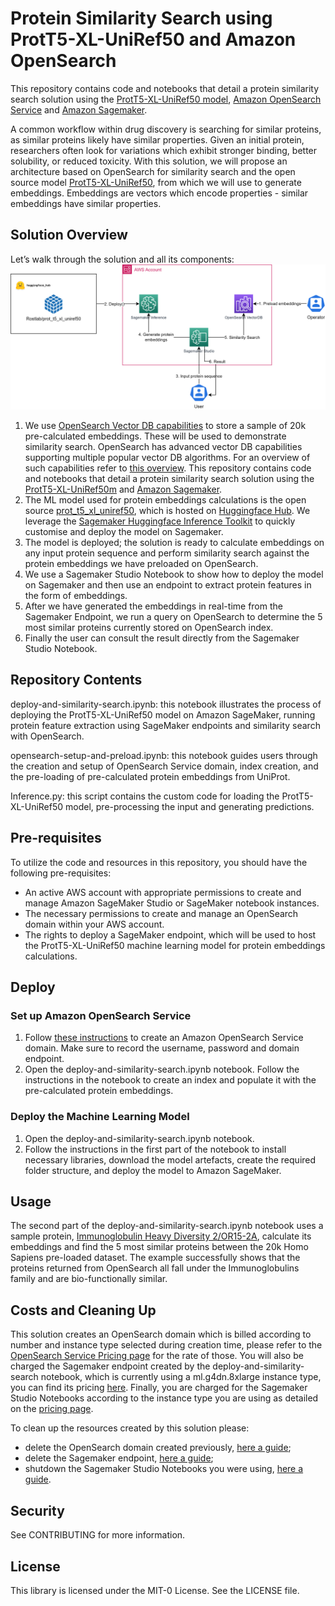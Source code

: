 # Protein Similarity Search using ProtT5-XL-UniRef50 and Amazon OpenSearch

This repository contains code and notebooks that detail a protein similarity search solution using the [ProtT5-XL-UniRef50 model](https://huggingface.co/Rostlab/prot_t5_xl_uniref50/tree/main), [Amazon OpenSearch Service](https://aws.amazon.com/opensearch-service/) and [Amazon Sagemaker](https://aws.amazon.com/sagemaker/).

A common workflow within drug discovery is searching for similar proteins, as similar proteins likely have similar properties. Given an initial protein, researchers often look for variations which exhibit stronger binding, better solubility, or reduced toxicity. With this solution, we will propose an architecture based on OpenSearch for similarity search and the open source model [ProtT5-XL-UniRef50](https://huggingface.co/Rostlab/prot_t5_xl_uniref50/tree/main), from which we will use to generate embeddings. Embeddings are vectors which encode properties - similar embeddings have similar properties.

## Solution Overview

 Let’s walk through the solution and all its components:
![image info](images/sol_arch.png)

1. We use [OpenSearch Vector DB capabilities](https://aws.amazon.com/blogs/big-data/amazon-opensearch-services-vector-database-capabilities-explained/) to store a sample of 20k pre-calculated embeddings. These will be used to demonstrate similarity search. OpenSearch has advanced vector DB capabilities supporting multiple popular vector DB algorithms. For an overview of such capabilities refer to [this overview](https://aws.amazon.com/blogs/big-data/amazon-opensearch-services-vector-database-capabilities-explained/).
This repository contains code and notebooks that detail a protein similarity search solution using the [ProtT5-XL-UniRef50m](https://huggingface.co/Rostlab/prot_t5_xl_uniref50) and [Amazon Sagemaker](https://aws.amazon.com/sagemaker/).
2. The ML model used for protein embeddings calculations is the open source [prot_t5_xl_uniref50](https://huggingface.co/Rostlab/prot_t5_xl_uniref50/tree/main), which is hosted on [Huggingface Hub](https://huggingface.co/Rostlab/prot_t5_xl_uniref50/tree/mainc). We leverage the [Sagemaker Huggingface Inference Toolkit](https://github.com/aws/sagemaker-huggingface-inference-toolkit) to quickly customise and deploy the model on Sagemaker.
3. The model is deployed; the solution is ready to calculate embeddings on any input protein sequence and perform similarity search against the protein embeddings we have preloaded on OpenSearch.
4. We use a Sagemaker Studio Notebook to show how to deploy the model on Sagemaker and then use an endpoint to extract protein features in the form of embeddings.
5. After we have generated the embeddings in real-time from the Sagemaker Endpoint, we run a query on OpenSearch to determine the 5 most similar proteins currently stored on OpenSearch index.
6. Finally the user can consult the result directly from the Sagemaker Studio Notebook.

## Repository Contents

deploy-and-similarity-search.ipynb: this notebook illustrates the process of deploying the ProtT5-XL-UniRef50 model on Amazon SageMaker, running protein feature extraction using SageMaker endpoints and similarity search with OpenSearch.

opensearch-setup-and-preload.ipynb: this notebook guides users through the creation and setup of OpenSearch Service domain, index creation, and the pre-loading of pre-calculated protein embeddings from UniProt.

Inference.py: this script contains the custom code for loading the ProtT5-XL-UniRef50 model, pre-processing the input and generating predictions.

## Pre-requisites
To utilize the code and resources in this repository, you should have the following pre-requisites:

- An active AWS account with appropriate permissions to create and manage Amazon SageMaker Studio or SageMaker notebook instances.
- The necessary permissions to create and manage an OpenSearch domain within your AWS account.
- The rights to deploy a SageMaker endpoint, which will be used to host the ProtT5-XL-UniRef50 machine learning model for protein embeddings calculations.

## Deploy

### Set up Amazon OpenSearch Service
1. Follow [these instructions](https://docs.aws.amazon.com/opensearch-service/latest/developerguide/gsgcreate-domain.html) to create an Amazon OpenSearch Service domain. Make sure to record the username, password and domain endpoint.
2. Open the deploy-and-similarity-search.ipynb notebook. Follow the instructions in the notebook to create an index and populate it with the pre-calculated protein embeddings.

### Deploy the Machine Learning Model
1. Open the deploy-and-similarity-search.ipynb notebook.
2. Follow the instructions in the first part of the notebook to install necessary libraries, download the model artefacts, create the required folder structure, and deploy the model to Amazon SageMaker.

## Usage
The second part of the deploy-and-similarity-search.ipynb notebook uses a sample protein, [Immunoglobulin Heavy Diversity 2/OR15-2A](https://www.genecards.org/cgi-bin/carddisp.pl?gene=IGHD2OR15-2A), calculate its embeddings and find the 5 most similar proteins between the 20k Homo Sapiens pre-loaded dataset.
The example successfully shows that the proteins returned from OpenSearch all fall under the Immunoglobulins family and are bio-functionally similar.

## Costs and Cleaning Up
This solution creates an OpenSearch domain which is billed according to number and instance type selected during creation time, please refer to the [OpenSearch Service Pricing page](https://aws.amazon.com/opensearch-service/pricing/) for the rate of those. You will also be charged the Sagemaker endpoint created by the deploy-and-similarity-search notebook, which is currently using a ml.g4dn.8xlarge instance type, you can find its pricing [here](https://aws.amazon.com/sagemaker/pricing/). Finally, you are charged for the Sagemaker Studio Notebooks according to the instance type you are using as detailed on the [pricing page](https://aws.amazon.com/sagemaker/pricing/).

To clean up the resources created by this solution please:

* delete  the OpenSearch domain created previously, [here a guide](https://docs.aws.amazon.com/opensearch-service/latest/developerguide/gsgdeleting.html);
* delete  the Sagemaker endpoint, [here a guide](https://docs.aws.amazon.com/sagemaker/latest/dg/realtime-endpoints-delete-resources.html);
* shutdown  the Sagemaker Studio Notebooks you were using, [here a guide](https://docs.aws.amazon.com/sagemaker/latest/dg/notebooks-run-and-manage-shut-down.html).

## Security
See CONTRIBUTING for more information.

## License
This library is licensed under the MIT-0 License. See the LICENSE file.
